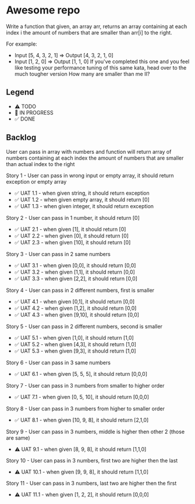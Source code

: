 # Awesome repo

Write a function that given, an array arr, returns an array containing at each index i the amount of numbers that are smaller than arr[i] to the right.

For example:

* Input [5, 4, 3, 2, 1] => Output [4, 3, 2, 1, 0]
* Input [1, 2, 0] => Output [1, 1, 0]
If you've completed this one and you feel like testing your performance tuning of this same kata, head over to the much tougher version How many are smaller than me II?


## Legend
- ⚠ TODO
- 🚧 IN PROGRESS
- ✅ DONE

## Backlog

User can pass in array with numbers and function will return array of numbers containing at each index the amount of numbers that are smaller than actual index to the right

Story 1 - User can pass in wrong input or empty array, it should return exception or empty array
 - ✅ UAT 1.1 - when given string, it should return exception
 - ✅ UAT 1.2 - when given empty array, it should return [0]
 - ✅ UAT 1.3 - when given integer, it should return exception

Story 2 - User can pass in 1 number, it should return [0]
 - ✅ UAT 2.1 - when given [1], it should return [0]
 - ✅ UAT 2.2 - when given [0], it should return [0]
 - ✅ UAT 2.3 - when given [10], it should return [0]

Story 3 - User can pass in 2 same numbers
 - ✅ UAT 3.1 - when given [0,0], it should return [0,0]
 - ✅ UAT 3.2 - when given [1,1], it should return [0,0]
 - ✅ UAT 3.3 - when given [2,2], it should return [0,0]

Story 4 - User can pass in 2 different numbers, first is smaller
 - ✅ UAT 4.1 - when given [0,1], it should return [0,0]
 - ✅ UAT 4.2 - when given [1,2], it should return [0,0]
 - ✅ UAT 4.3 - when given [9,10], it should return [0,0]

Story 5 - User can pass in 2 different numbers, second is smaller
 - ✅ UAT 5.1 - when given [1,0], it should return [1,0]
 - ✅ UAT 5.2 - when given [4,3], it should return [1,0]
 - ✅ UAT 5.3 - when given [9,3], it should return [1,0]

Story 6 - User can pass in 3 same numbers 
 - ✅ UAT 6.1 - when given [5, 5, 5], it should return [0,0,0]

Story 7 - User can pass in 3 numbers from smaller to higher order  
 - ✅ UAT 7.1 - when given [0, 5, 10], it should return [0,0,0]

Story 8 - User can pass in 3 numbers from higher to smaller order  
 - ✅ UAT 8.1 - when given [10, 9, 8], it should return [2,1,0]

Story 9 - User can pass in 3 numbers, middle is higher then other 2 (those are same)
 - ⚠ UAT 9.1 - when given [8, 9, 8], it should return [1,1,0]

Story 10 - User can pass in 3 numbers, first two are higher then the last
 - ⚠ UAT 10.1 - when given [9, 9, 8], it should return [1,1,0]

Story 11 - User can pass in 3 numbers, last two are higher then the first
 - ⚠ UAT 11.1 - when given [1, 2, 2], it should return [0,0,0]
